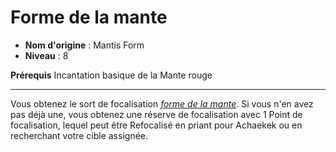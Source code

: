 # Forme de la mante

 * **Nom d'origine** : Mantis Form
 * **Niveau** : 8


<p><span id="ctl00_MainContent_DetailedOutput"><strong>Prérequis</strong> Incantation basique de la Mante rouge<br></span></p>
<hr>
<p>Vous obtenez le sort de focalisation <a href="https://2e.aonprd.com/Spells.aspx?ID=541"><em>forme de la mante</em></a>. Si vous n'en avez pas déjà une, vous obtenez une réserve de focalisation avec 1 Point de focalisation, lequel peut être Refocalisé en priant pour Achaekek ou en recherchant votre cible assignée.&nbsp;</p>